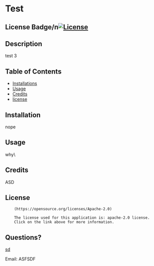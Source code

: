 # Test

## License Badge/n[![License](https://img.shields.io/badge/License-Apache_2.0-blue.svg)](https://opensource.org/licenses/Apache-2.0)

## Description

test 3

## Table of Contents

- [Installations](#installations)
- [Usage](#usage)
- [Credits](#credits)
- [license](#license)

## Installation

nope

## Usage

why\

## Credits

ASD

## License


        (https://opensource.org/licenses/Apache-2.0)

        The license used for this application is: apache-2.0 license. 
        Click on the link above for more information.

## Questions?

[sd](https://github.com/sd)

Email: ASFSDF
